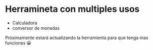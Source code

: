 # Herramineta con multiples usos
- Calculadora
- conversor de monedas
<p>Próximamente estará actualizando la herramienta para que tenga mas funciones 😀</p>
